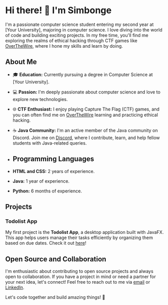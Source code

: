 # Hi there! 👋 I'm Simbonge

I'm a passionate computer science student entering my second year at [Your University], majoring in computer science. I love diving into the world of code and building exciting projects. In my free time, you'll find me exploring the realms of ethical hacking through CTF games like [OverTheWire](https://overthewire.org/wargames/), where I hone my skills and learn by doing.

## About Me

- 🎓 **Education:** Currently pursuing a degree in Computer Science at [Your University].
- 💻 **Passion:** I'm deeply passionate about computer science and love to explore new technologies.
- 🌐 **CTF Enthusiast:** I enjoy playing Capture The Flag (CTF) games, and you can often find me on [OverTheWire](https://overthewire.org/wargames/) learning and practicing ethical hacking.
- ☕ **Java Community:** I'm an active member of the Java community on Discord. Join me on [Discord](https://discord.gg/together-java-272761734820003841), where I contribute, learn, and help fellow students with Java-related queries.

- ## Programming Languages

- **HTML and CSS:** 2 years of experience.
- **Java:** 1 year of experience.
- **Python:** 6 months of experience.  

## Projects

### Todolist App

My first project is the **Todolist App**, a desktop application built with JavaFX. This app helps users manage their tasks efficiently by organizing them based on due dates. Check it out [here]([link-to-todolist-repo](https://github.com/SimbongeN/todolist_app))!

## Open Source and Collaboration

I'm enthusiastic about contributing to open source projects and always open to collaboration. If you have a project in mind or need a partner for your next idea, let's connect! Feel free to reach out to me via [email](mailto:simbongendlovu47@gmail.com) or [LinkedIn](https://www.linkedin.com/in/SimbongeNdlovu/).

Let's code together and build amazing things! 🚀


<!---
SimbongeN/SimbongeN is a ✨ special ✨ repository because its `README.md` (this file) appears on your GitHub profile.
You can click the Preview link to take a look at your changes.
--->
